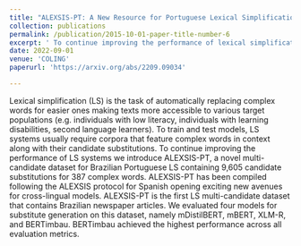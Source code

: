 ```yaml
---
title: "ALEXSIS-PT: A New Resource for Portuguese Lexical Simplification"
collection: publications
permalink: /publication/2015-10-01-paper-title-number-6
excerpt: ' To continue improving the performance of lexical simplification (LS) systems we introduce ALEXSIS-PT, a novel multi-candidate dataset for Brazilian Portuguese LS containing 9,605 candidate substitutions for 387 complex words.'
date: 2022-09-01
venue: 'COLING'
paperurl: 'https://arxiv.org/abs/2209.09034'

---
```

Lexical simplification (LS) is the task of automatically replacing complex words for easier ones making texts more accessible to various target populations (e.g. individuals with low literacy, individuals with learning disabilities, second language learners). To train and test models, LS systems usually require corpora that feature complex words in context along with their candidate substitutions. To continue improving the performance of LS systems we introduce ALEXSIS-PT, a novel multi-candidate dataset for Brazilian Portuguese LS containing 9,605 candidate substitutions for 387 complex words. ALEXSIS-PT has been compiled following the ALEXSIS protocol for Spanish opening exciting new avenues for cross-lingual models. ALEXSIS-PT is the first LS multi-candidate dataset that contains Brazilian newspaper articles. We evaluated four models for substitute generation on this dataset, namely mDistilBERT, mBERT, XLM-R, and BERTimbau. BERTimbau achieved the highest performance across all evaluation metrics.


<!-- [Download paper here](https://aclanthology.org/2022.bea-1.24.pdf) -->

<!-- Recommended citation: Kai North, Marcos Zampieri, and Matt Shardlow. 2018. An Evaluation of Binary Comparative Lexical Complexity Models. In Proceedings of the 17th Workshop on Innovative Use of NLP for Building Educational Applications (BEA 2022). Seattle, USA. -->
